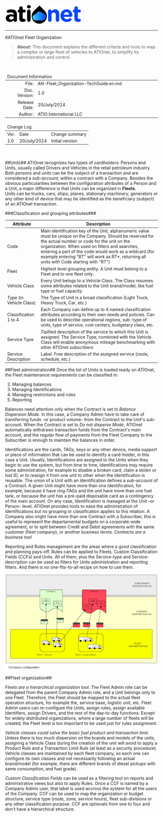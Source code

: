 ![ATIONET](Content/Images/ATIOnetLogo_250x70.png) 

***

#ATIOnet Fleet Organization

> **About:** This document explains the different criteria and tools to map a complex or large fleet of vehicles to ATIOnet, to simplify its administration and control.   	

</br>

<table>
	<thead>
		<tr>
			<td colspan="2" class="tablehead">Document Information</td>
		</tr>
	</thead>
	<tfoot>
		<td colspan="2"> </td>
	</tfoot>
	<tbody>
		<tr>
			<td width="20%" class="rowhead" align="right">File:</td>
			<td>AN-Fleet_Organization-TechGuide.en.md</td>
		</tr>
		<tr>
			<td align="right">Doc. Version:</td>
			<td>1.0</td>
		</tr>
		<tr>
			<td align="right">Release Date:</td>
			<td>20/July/2014</td>
		</tr>
		<tr>
			<td align="right">Author:</td>
			<td>ATIO International LLC</td>
		</tr>
	</tbody>
</table>

<table>
     <thead>
          <tr>
          	<td colspan="3">Change Log</td>
          </tr>
     </thead>
     <tfoot>
          <td colspan="3"> </td>
     </tfoot>
     <tbody>
        <tr>
          	<td>Ver.</td>
            <td>Date</td>
            <td>Change summary</td>
        </tr>
        <!-- Insert a table row like this for each version -->
        <tr>
          	<td>1.0</td>
          	<td>20/July/2014</td>
          	<td>Initial version</td>
        </tr>
        <!-- End of version table row -->
     </tbody>
</table>
</br>

<!--###Table of Content -->


<!-- Optional Terms & Definition section -->
        

<!-- Content starts here -->
##Units##
ATIOnet recognizes two types of _cardholders_: Persons and Units, usually called Drivers and Vehicles in the retail petroleum industry. Both _persons_ and _units_ can be the subject of a transaction and are considered a _sub-account_, within a contract with a Company.
Besides the obvious particularities between the configuration attributes of a Person and a Unit, a major difference is that Units can be organized in **Fleets**.   
Units can be trucks, cars, ships, planes, stationary machinery, generators or any other kind of device that may be identified as the beneficiary (subject) of an ATIOnet transaction.

###Classification and grouping attributes###

| Attribute                                  | Description                                                          |
| ------------------------------------------ | -------------------------------------------------------------------- |
| Code                                       | Main identification key of the Unit, alphanumeric value must be unique on the Company. Should be reserved for the actual number or code for the unit on the organization. When used on filters and searches, entering a part of the code would work as a wildcard (for example entering "RT" will work as RT*, returning all units with Code starting with "RT") |
| Fleet                                      | Highest level grouping entity. A Unit must belong to a Fleet and to one fleet only.|
| Vehicle Class                              | Every Unit belogs to a Vehicle Class. The Class resumes some attributes related to the Unit brand/model, like fuel type or fuel capacity|
| Type (in Vehicle Class)                    | The Type of Unit is a broad classification (Light Truck, Heavy Truck, Car, etc.) |
| Classification 1 to 4                      | Each Company can define up to 4 named classification attributes according to their own needs and policies. Can be used to describe operational regions, sub-type of units, type of service, cost centers, budgetary class, etc.|
| Service Type                               | Tipified description of the service to which this Unit is assigned. The Service Type, combined with the Vehicle Class will enable anonymous mileage benchmarking with other ATIOnet subscribers|
| Service Description                        | Label. Free description of the assigned service (route, schedule, etc.)|

##Fleet administration##
Once the list of Units is loaded ready on ATIOnet, the Fleet maintenance requirements can be classified in:

2. Managing balances
3. Managing Identifications
4. Managing restrictions and rules
5. Reporting

Balances need attention only when the Contract is set to _Balance Dispersion Mode_. In this case, a Company Admin have to take care of transferring funds -or product volume- from the Contract to the Unit's sub-account. When the Contract is set to _Do not disperse Mode_, ATIOnet automatically withdraws transaction funds from the Contract's main account, and the regular flow of payments from the Fleet Company to the Subscriber is enough to maintain the balances in order.

Identifications are the cards, TAGs, keys or any other device, media support or piece of information that can be used to identify a card-holder, in this case a Unit. Usually, Identifications are assigned to the Units when they begin to use the system, but from time to time, Identifications may require some administration, for example to disable a broken card, claim a stolen or lost ID, or to reasign it from one unit to other when the Identification is reusable. 
The union of a Unit with an Identification defines a _sub-account_ of a Contract. A given Unit might have more than one Identification, for example, because it have ring-TAGs and the unit have more than one fuel tank, or because the unit has a pre-paid disposable card as a contingency of the main account.
On any case, Identification is managed at the Unit -or Person- level, ATIOnet provides tools to ease the administration of Identifications but no grouping or classification applies to this relation.
A Company also might have more than one Contract with a Subscriber, this is useful to represent the departamental budgets on a corporate-wide agreement, or to split between Credit and Debit agreements with the same customer (fleet company), or another business terms. _Contracts are a business tool_

Reporting and Rules management are the areas where a good classification and planning pays-off.
Rules can be applied to Fleets, Custom Classification Fields (CCFs) and Units. All of them, plus the Service-type and Service-description can be used as filters for Units administration and reporting filters. And there is no one-fits-to-all recipe on how to use them.

![Fleet Administration Diagram](/Content/Includes/AN-Fleet_Organization-TechGuide-diagram.png)

##Fleet organization##

_Fleets are a hierarchical organization tool_. The Fleet Admin role can be delegated from the parent Company Admin role, and a Unit belongs only to one Fleet. Therefore, the Fleet should be mapped to the actual fleet operation structure, for example the, service base, logistic unit, etc. Fleet Admin users can re-configure the Units, assign rules, assign available Identifiers, assign Drivers, and the rest of the day-to-day functions. Except for widely distributed organizations, where a large number of fleets will be created, the Fleet level is too important to be used just for rules assignment.

_Vehicle classes could solve the basic fuel product and transaction limit_. Unless there is too much dispersion on the brands and models of the units, assigning a Vehicle Class during the creation of the unit will avoid to apply a Product Rule and a Transaction Limit Rule (at least as a security procedure). Vehicle classes are maintained by each fleet company, so each one can configure its own classes and not necessarily following an actual brand/model (for example, there are different brands of diesel pickups with same consumption, and fuel grade).

_Custom Classification Fields_ can be used as a filtering tool on reports and administrative views but also to apply Rules. Once a CCF is named by a Company Admin user, that label is used accross the system for all the users of the Company. CCF can be used to map the organization or budget structure, service type (route, zone, service hours), fleet sub-divisions or any other classification purpose. CCF are optionals from one to four and don't have a hierarchical structure.



 







